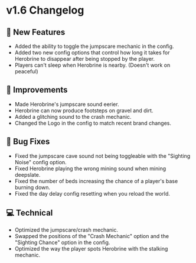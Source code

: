 # **v1.6 Changelog**

## **🚀 New Features**
- Added the ability to toggle the jumpscare mechanic in the config.
- Added two new config options that control how long it takes for Herobrine to disappear after being stopped by the player.
- Players can't sleep when Herobrine is nearby. (Doesn't work on peaceful)

## **🔧 Improvements**
- Made Herobrine's jumpscare sound eerier.
- Herobrine can now produce footsteps on gravel and dirt.
- Added a glitching sound to the crash mechanic.
- Changed the Logo in the config to match recent brand changes.

## **🐛 Bug Fixes**
- Fixed the jumpscare cave sound not being toggleable with the "Sighting Noise" config option.
- Fixed Herobrine playing the wrong mining sound when mining deepslate.
- Fixed the number of beds increasing the chance of a player's base burning down.
- Fixed the day delay config resetting when you reload the world.

## **💻 Technical**
- Optimized the jumpscare/crash mechanic.
- Swapped the positions of the "Crash Mechanic" option and the "Sighting Chance" option in the config.
- Optimized the way the player spots Herobrine with the stalking mechanic.